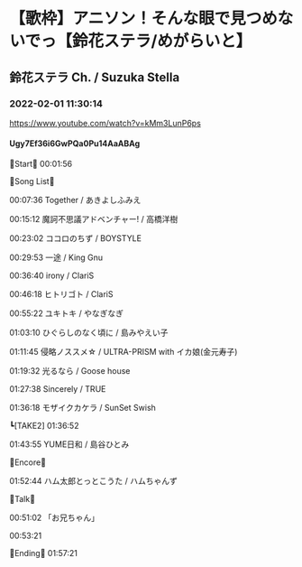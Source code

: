 # 【歌枠】アニソン！そんな眼で見つめないでっ【鈴花ステラ/めがらいと】
## 鈴花ステラ Ch. / Suzuka Stella
### 2022-02-01 11:30:14
https://www.youtube.com/watch?v=kMm3LunP6ps
#### Ugy7Ef36i6GwPQa0Pu14AaABAg
🔔Start🔔 00:01:56



🔔Song List🔔

00:07:36 Together / あきよしふみえ

00:15:12 魔訶不思議アドベンチャー! / 高橋洋樹

00:23:02 ココロのちず / BOYSTYLE

00:29:53 一途 / King Gnu

00:36:40 irony / ClariS

00:46:18 ヒトリゴト / ClariS

00:55:22 ユキトキ / やなぎなぎ

01:03:10 ひぐらしのなく頃に / 島みやえい子

01:11:45 侵略ノススメ☆ / ULTRA-PRISM with イカ娘(金元寿子)

01:19:32 光るなら / Goose house

01:27:38 Sincerely / TRUE

01:36:18 モザイクカケラ / SunSet Swish

┗[TAKE2] 01:36:52

01:43:55 YUME日和 / 島谷ひとみ



🔔Encore🔔

01:52:44 ハム太郎とっとこうた / ハムちゃんず



🔔Talk🔔

00:51:02 「お兄ちゃん」

00:53:21



🔔Ending🔔 01:57:21

